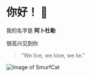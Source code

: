 # __你好！__ 👋

我的名字是 __阿卜杜勒__

很高兴见到你

> "We live, we love, we lie."

![Image of SmurfCat](https://i.kym-cdn.com/photos/images/newsfeed/002/652/421/280.jpg)

<!--
**Pfftz/Pfftz** is a ✨ _special_ ✨ repository because its `README.md` (this file) appears on your GitHub profile.

Here are some ideas to get you started:

- 🔭 I’m currently working on ...
- 🌱 I’m currently learning ...
- 👯 I’m looking to collaborate on ...
- 🤔 I’m looking for help with ...
- 💬 Ask me about ...
- 📫 How to reach me: ...
- 😄 Pronouns: ...
- ⚡ Fun fact: ...
-->
